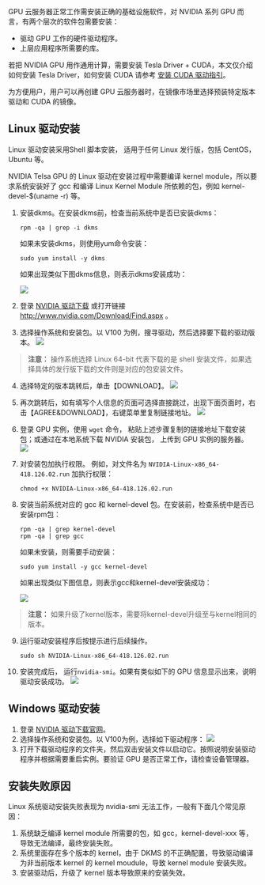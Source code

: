 GPU 云服务器正常工作需安装正确的基础设施软件，对 NVIDIA 系列 GPU 而言，有两个层次的软件包需要安装：
- 驱动 GPU 工作的硬件驱动程序。
- 上层应用程序所需要的库。

若把 NVIDIA GPU 用作通用计算，需要安装 Tesla Driver + CUDA，本文仅介绍如何安装 Tesla Driver，如何安装 CUDA 请参考 [安装 CUDA 驱动指引](https://cloud.tencent.com/document/product/560/8064)。

为方便用户，用户可以再创建 GPU 云服务器时，在镜像市场里选择预装特定版本驱动和 CUDA 的镜像。

## Linux 驱动安装
Linux 驱动安装采用Shell 脚本安装， 适用于任何 Linux 发行版，包括 CentOS，Ubuntu 等。

NVIDIA Telsa GPU 的 Linux 驱动在安装过程中需要编译 kernel module，所以要求系统安装好了 gcc 和编译 Linux Kernel Module 所依赖的包，例如 kernel-devel-$(uname -r) 等。

1. 安装dkms。在安装dkms前，检查当前系统中是否已安装dkms：

   ```
   rpm -qa | grep -i dkms
   ```

   如果未安装dkms，则使用yum命令安装：

   ```
   sudo yum install -y dkms
   ```

   如果出现类似下图dkms信息，则表示dkms安装成功：

   ![](https://main.qcloudimg.com/raw/11632d28a44423d1b7d0429f2eac3491.png)

2. 登录 [NVIDIA 驱动下载](http://www.nvidia.com/Download/Find.aspx) 或打开链接 http://www.nvidia.com/Download/Find.aspx 。

3. 选择操作系统和安装包。以 V100 为例，搜寻驱动，然后选择要下载的驱动版本。
     ![](https://main.qcloudimg.com/raw/af853052cee77c7a8c6a41c7b3f38f77.png)

> **注意：**
操作系统选择 Linux 64-bit 代表下载的是 shell 安装文件，如果选择具体的发行版下载的文件则是对应的包安装文件。

4. 选择特定的版本跳转后，单击【DOWNLOAD】。
   ![](https://main.qcloudimg.com/raw/3a353c2242e060cbe56798dfc9e7b55c.png)

5. 再次跳转后，如有填写个人信息的页面可选择直接跳过，出现下面页面时，右击【AGREE&DOWNLOAD】，右键菜单里复制链接地址。
   ![](https://main.qcloudimg.com/raw/e343c0276071797f3bc1051e430758f5.png)

6. 登录 GPU 实例，使用 `wget` 命令， 粘贴上述步骤复制的链接地址下载安装包；或通过在本地系统下载 NVIDIA 安装包， 上传到 GPU 实例的服务器。
   ![](https://main.qcloudimg.com/raw/225740c30b0ff835ffbee6bbd85dbfc3.png)

7. 对安装包加执行权限。 例如，对文件名为 `NVIDIA-Linux-x86_64-418.126.02.run` 加执行权限：

   ```
   chmod +x NVIDIA-Linux-x86_64-418.126.02.run
   ```


8. 安装当前系统对应的 gcc 和 kernel-devel 包。在安装前，检查系统中是否已安装rpm包：

   ```
   rpm -qa | grep kernel-devel
   rpm -qa | grep gcc
   ```

   如果未安装，则需要手动安装：

   ```
   sudo yum install -y gcc kernel-devel
   ```

   如果出现类似下图信息，则表示gcc和kernel-devel安装成功：

   ![](https://main.qcloudimg.com/raw/59e94802c7d338e495b5c8d46d6170d4.png)

> **注意：**
> 如果升级了kernel版本，需要将kernel-devel升级至与kernel相同的版本。

9. 运行驱动安装程序后按提示进行后续操作。

   ```
   sudo sh NVIDIA-Linux-x86_64-418.126.02.run
   ```


10. 安装完成后， 运行`nvidia-smi`。如果有类似如下的 GPU 信息显示出来，说明驱动安装成功。
    ![](https://main.qcloudimg.com/raw/936b27301d91c55ec669d24cb23dcdab.png)



## Windows 驱动安装

1. 登录 [NVIDIA 驱动下载官网](http://www.nvidia.com/Download/Find.aspx)。
2. 选择操作系统和安装包。以 V100为例，选择如下驱动程序：
![](https://main.qcloudimg.com/raw/eea30a56007428750d0b750c3d6dbae7.png)
3. 打开下载驱动程序的文件夹，然后双击安装文件以启动它。按照说明安装驱动程序并根据需要重启实例。要验证 GPU 是否正常工作，请检查设备管理器。

## 安装失败原因
Linux 系统驱动安装失败表现为 nvidia-smi 无法工作，一般有下面几个常见原因：
1. 系统缺乏编译 kernel module 所需要的包，如 gcc，kernel-devel-xxx 等，导致无法编译，最终安装失败。
2. 系统里面存在多个版本的 kernel，由于 DKMS 的不正确配置，导致驱动编译为非当前版本 kernel 的 kernel moudule，导致 kernel module 安装失败。
3. 安装驱动后，升级了 kernel 版本导致原来的安装失效。
